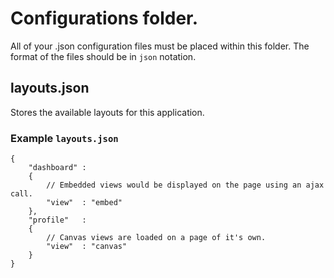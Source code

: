 # Configurations folder.
All of your .json configuration files must be placed within this folder. The format of the files should be in `json` notation.

## layouts.json
Stores the available layouts for this application.

### Example `layouts.json`
	{
		"dashboard" :
		{
			// Embedded views would be displayed on the page using an ajax call.
			"view"	: "embed"
		},
		"profile"	:
		{
			// Canvas views are loaded on a page of it's own.
			"view"	: "canvas"
		}
	}
